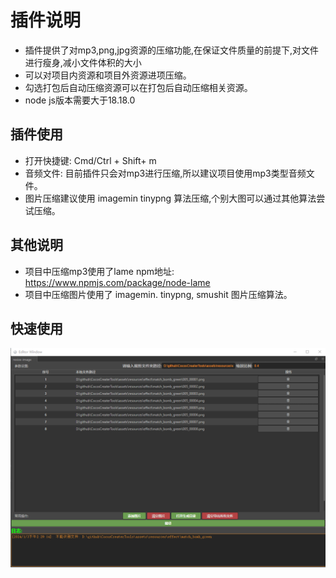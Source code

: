 # 插件说明
- 插件提供了对mp3,png,jpg资源的压缩功能,在保证文件质量的前提下,对文件进行瘦身,减小文件体积的大小
- 可以对项目内资源和项目外资源进项压缩。
- 勾选打包后自动压缩资源可以在打包后自动压缩相关资源。
- node js版本需要大于18.18.0

## 插件使用
- 打开快捷键: Cmd/Ctrl + Shift+ m
- 音频文件: 目前插件只会对mp3进行压缩,所以建议项目使用mp3类型音频文件。
- 图片压缩建议使用 imagemin tinypng 算法压缩,个别大图可以通过其他算法尝试压缩。

## 其他说明
- 项目中压缩mp3使用了lame npm地址: https://www.npmjs.com/package/node-lame
- 项目中压缩图片使用了 imagemin. tinypng, smushit 图片压缩算法。


## 快速使用
![使用说明](/doc/1.png "Image 1")











